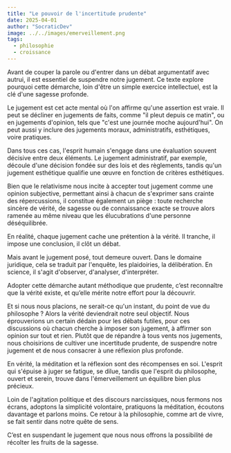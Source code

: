 ```yaml
---
title: "Le pouvoir de l'incertitude prudente"
date: 2025-04-01
author: "SocraticDev"
image: ../../images/emerveillement.png
tags:
  - philosophie
  - croissance
---
```


Avant de couper la parole ou d'entrer dans un débat argumentatif avec autrui, il est essentiel de suspendre notre jugement. Ce texte explore pourquoi cette démarche, loin d'être un simple exercice intellectuel, est la clé d'une sagesse profonde.

Le jugement est cet acte mental où l'on affirme qu'une assertion est vraie. Il peut se décliner en jugements de faits, comme "il pleut depuis ce matin", ou en jugements d'opinion, tels que "c'est une journée moche aujourd'hui". On peut aussi y inclure des jugements moraux, administratifs, esthétiques, voire pratiques.

Dans tous ces cas, l'esprit humain s'engage dans une évaluation souvent décisive entre deux éléments. Le jugement administratif, par exemple, découle d'une décision fondée sur des lois et des règlements, tandis qu'un jugement esthétique qualifie une œuvre en fonction de critères esthétiques.

Bien que le relativisme nous incite à accepter tout jugement comme une opinion subjective, permettant ainsi à chacun de s'exprimer sans crainte des répercussions, il constitue également un piège : toute recherche sincère de vérité, de sagesse ou de connaissance exacte se trouve alors ramenée au même niveau que les élucubrations d'une personne déséquilibrée.

En réalité, chaque jugement cache une prétention à la vérité. Il tranche, il impose une conclusion, il clôt un débat.

Mais avant le jugement posé, tout demeure ouvert. Dans le domaine juridique, cela se traduit par l'enquête, les plaidoiries, la délibération. En science, il s'agit d'observer, d'analyser, d'interpréter.

Adopter cette démarche autant méthodique que prudente, c’est reconnaître que la vérité existe, et qu’elle mérite notre effort pour la découvrir.

Et si nous nous placions, ne serait-ce qu'un instant, du point de vue du philosophe ? Alors la vérité deviendrait notre seul objectif. Nous éprouverions un certain dédain pour les débats futiles, pour ces discussions où chacun cherche à imposer son jugement, à affirmer son opinion sur tout et rien. Plutôt que de répandre à tous vents nos jugements, nous choisirions de cultiver une incertitude prudente, de suspendre notre jugement et de nous consacrer à une réflexion plus profonde.

En vérité, la méditation et la réflexion sont des récompenses en soi. L'esprit qui s'épuise à juger se fatigue, se dilue, tandis que l'esprit du philosophe, ouvert et serein, trouve dans l'émerveillement un équilibre bien plus précieux.

Loin de l'agitation politique et des discours narcissiques, nous fermons nos écrans, adoptons la simplicité volontaire, pratiquons la méditation, écoutons davantage et parlons moins. Ce retour à la philosophie, comme art de vivre, se fait sentir dans notre quête de sens.

C’est en suspendant le jugement que nous nous offrons la possibilité de
récolter les fruits de la sagesse.
